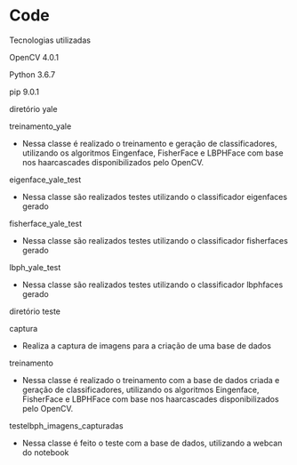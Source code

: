# Code

Tecnologias utilizadas

OpenCV 4.0.1

Python 3.6.7

pip 9.0.1



diretório yale

treinamento_yale
 - Nessa classe é realizado o treinamento e geração de classificadores,
 utilizando os algoritmos Eingenface, FisherFace e LBPHFace com base nos 
 haarcascades disponibilizados pelo OpenCV.
 
eigenface_yale_test
 - Nessa classe são realizados testes utilizando o classificador eigenfaces gerado
 
fisherface_yale_test
 - Nessa classe são realizados testes utilizando o classificador fisherfaces gerado
 
lbph_yale_test
 - Nessa classe são realizados testes utilizando o classificador lbphfaces gerado


diretório teste

captura
 - Realiza a captura de imagens para a criação de uma base de dados
 
treinamento
 - Nessa classe é realizado o treinamento com a base de dados criada e geração de 
 classificadores, utilizando os algoritmos Eingenface, FisherFace e LBPHFace com base 
 nos haarcascades disponibilizados pelo OpenCV.

testelbph_imagens_capturadas
 - Nessa classe é feito o teste com a base de dados, utilizando a webcan do notebook 
 
   
     